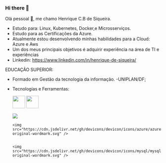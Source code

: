 ### Hi there 👋

Olá pessoal 👋, me chamo Henrique C.B de Siqueira.

- Estudo para: Linux, Kubernetes, Docker,e  Microsserviços.
- Estudo para as Certificações da Azure.
- Atualmente estou desenvolvendo minhas habilidades para a Cloud: Azure e Aws
- Um dos meus principais objetivos é adquirir experiência na área de TI e experiências
- Linkedin: https://www.linkedin.com/in/henrique-de-siqueira/

EDUCAÇÃO SUPERIOR: 
- Formado em Gestão da tecnologia da informação. -UNIPLAN/DF;

- Tecnologias e Ferramentas:

    <img src="https://cdn.jsdelivr.net/gh/devicons/devicon/icons/java/java-original.svg" width="40" height="40"/> <img src="https://cdn.jsdelivr.net/gh/devicons/devicon/icons/linux/linux-original.svg" width="40" height="40"/>
           
     <img src="https://cdn.jsdelivr.net/gh/devicons/devicon/icons/apache/apache-original.svg" />
          
  
      <img src="https://cdn.jsdelivr.net/gh/devicons/devicon/icons/azure/azure-original-wordmark.svg" />
                   
     
      <img src="https://cdn.jsdelivr.net/gh/devicons/devicon/icons/mysql/mysql-original-wordmark.svg" />
                 
           
          
          
